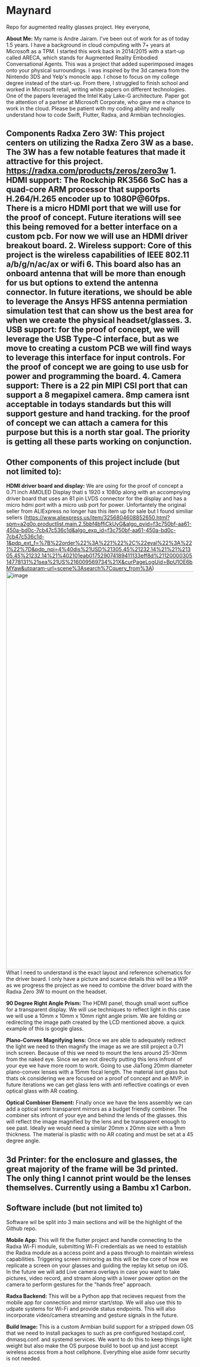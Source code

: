 # Maynard
Repo for augmented reality glasses project. 
Hey everyone,

**About Me:**
  My name is Andre Jairam. I've been out of work for as of today 1.5 years. I have a background in cloud computing with 7+ years at Microsoft as a TPM. I started this work back in 2014/2015 with a start-up called ARECA, which stands for Augmented Reality Embodied Conversational Agents. This was a project that added superimposed images onto your physical surroundings. I was inspired by the 3d camera from the Nintendo 3DS and Yelp's monocle app. I chose to focus on my college degree instead of the start-up. From there, I struggled to finish school and worked in Microsoft retail, writing white papers on different technologies. One of the papers leveraged the Intel Kaby Lake-G architecture. Paper got the attention of a partner at Microsoft Corporate, who gave me a chance to work in the cloud. Please be patient with my coding ability and really understand how to code Swift, Flutter, Radxa, and Armbian technologies. 

**Components**
**Radxa Zero 3W:**
  This project centers on utilizing the Radxa Zero 3W as a base. The 3W has a few notable features that made it attractive for this project. 
https://radxa.com/products/zeros/zero3w
    1. HDMI support: The Rockchip RK3566 SoC has a quad-core ARM processor that supports H.264/H.265 encoder up to 1080P@60fps. There is a micro HDMI port that we will use for the proof of concept. Future iterations will see this being removed for a better interface on a custom pcb. For now we will use an HDMI driver breakout board. 
    2. Wireless support: Core of this project is the wireless capabilities of IEEE 802.11 a/b/g/n/ac/ax or wifi 6. This board also has an onboard antenna that will be more than enough for us but options to extend the antenna connector. In future iterations, we should be able to leverage the Ansys HFSS antenna permiation simulation test that can show us the best area for when we create the physical headset/glasses. 
    3. USB support: for the proof of concept, we will leverage the USB Type-C interface, but as we move to creating a custom PCB we will find ways to leverage this interface for input controls. For the proof of concept we are going to use usb for power and programming the board.
    4. Camera support: There is a 22 pin MIPI CSI port that can support a 8 megapixel camera. 8mp camera isnt acceptable in todays standards but this will support gesture and hand tracking. for the proof of concept we can attach a camera for this purpose but this is a north star goal. The priority is getting all these parts working on conjunction. 
-
**Other components of this project include (but not limited to):**
-
**HDMI driver board and display:** We are using for the proof of concept a 0.71 inch AMOLED Display thati s 1920 x 1080p along with an accompnying driver board that uses an 81 pin LVDS connector for the display and has a micro hdmi port with a micro usb port for power. Unfortantely the original seller from ALIExpress no longer has this item up for sale but I found similiar sellers (https://www.aliexpress.us/item/3256804608852650.html?spm=a2g0o.productlist.main.2.5bbf4bffiCkUyG&algo_pvid=f3c750bf-aa61-450a-bd0c-7cb47c536c1d&algo_exp_id=f3c750bf-aa61-450a-bd0c-7cb47c536c1d-1&pdp_ext_f=%7B%22order%22%3A%221%22%2C%22eval%22%3A%221%22%7D&pdp_npi=4%40dis%21USD%21305.45%21232.14%21%21%21305.45%21232.14%21%402101eab017529074189411133eff8d%2112000030514778131%21sea%21US%216009569734%21X&curPageLogUid=BpU1OE6bMYaw&utparam-url=scene%3Asearch%7Cquery_from%3A)
<img width="800" height="1065" alt="image" src="https://github.com/user-attachments/assets/ea8a2107-c64b-476a-89fc-e0f03379235f" />
What I need to understand is the exact layout and reference schematics for the driver board. I only have a picture and scarce details this will be a WIP as we progress the project as we need to combine the driver board with the Radxa Zero 3W to mount on the headset. 

**90 Degree Right Angle Prism:** The HDMI panel, though small wont suffice for a transparent display. We will use techniques to reflect light in this case we will use a 10mm x 10mm x 10mm right angle prism. We are folding or redirecting the image path created by the LCD mentioned above. a quick example of this is google glass. 

**Plano-Convex Magnifying lens:** Once we are able to adequately redirect the light we need to then magnify the image as we are still project a 0.71 inch screen. Because of this we need to mount the lens around 25-30mm from the naked eye. Since we are not directly putting this lens infront of your eye we have more room to work. Going to use JiaTong 20mm diameter plano-convex lenses with a 15mm focal length. The material isnt glass but thats ok considering we are focused on a proof of concept and an MVP. in future iterations we can get glass lens with anti reflective coatings or even optical glass with AR coating. 

**Optical Combiner Element:** Finally once we have the lens assembly we can add a optical semi transparent mirrors as a budget friendly combiner. The combiner sits infront of your eye and behind the lends of the glasses. this will reflect the image magnified by the lens and be transparent enough to see past. Ideally we would need a similar 20mm x 20mm size with a 1mm thickness. The material is plastic with no AR coating and must be set at a 45 degree angle. 

**3d Printer:** for the enclosure and glasses, the great majority of the frame will be 3d printed. The only thing I cannot print would be the lenses themselves. Currently using a Bambu x1 Carbon. 
-
**Software include (but not limited to)**
-
Software wil be split into 3 main sections and will be the highlight of the Github repo. 

**Mobile App:** This will fit the flutter project and handle connecting to the Radxa Wi-Fi module, submitting Wi-Fi credentials as we need to establish the Radxa module as a access point and a pass through to maintain wireless capabilities. Triggering screen mirroring as this will be the core of how we replicate a screen on your glasses and guiding the replay kit setup on iOS. In the future we will add Live camera overlays in case you want to take pictures, video record, and stream along with a lower power option on the camera to perform gestures for the "hands free" approach. 

**Radxa Backend:** This will be a Python app that recieves request from the mobile app for connection and mirror start/stop. We will also use this to udpate systems for Wi-Fi and provide status endpoints. This will also incorporate video/camera streaming and gesture signals in the future. 

**Build Image:** This is a custom Armbian build support for a stripped down OS that we need to install packages to such as pre configured hostapd.conf, dnmasq.conf. and systemd services. We want to do this to keep things light weight but also make the OS purpose build to boot up and just accept wireless access from a host cellphone. Everything else aside fomr security is not needed.
